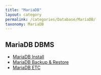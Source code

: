 ```yaml
---
title: "MariaDB"
layout: category
permalink: /categories/Database/MariaDB/
taxonomy: MariaDB
---
```


## MariaDB DBMS
- [MariaDB Install](/categories/Database/MariaDB/Install)
- [MariaDB Backup & Restore](/categories/Database/MariaDB/Backup_restore)
- [MariaDB ETC](/categories/Database/MariaDB/Etc)
